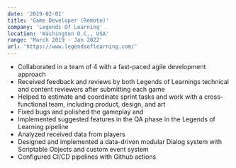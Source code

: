 ```yaml
---
date: '2019-02-01'
title: 'Game Developer (Remote)'
company: 'Legends Of Learning'
location: 'Washington D.C., USA'
range: 'March 2019 - Jan 2022'
url: 'https://www.legendsoflearning.com/'
---
```




- Collaborated in a team of 4 with a fast-paced agile development approach 
- Received feedback and reviews by both Legends of Learnings technical and content reviewers after submitting each game  
- Helped to estimate and coordinate sprint tasks and work with a cross-functional team, including product, design, and art
- Fixed bugs and polished the gameplay and 
- Implemented suggested features in the QA phase in the Legends of Learning pipeline
- Analyzed received data from players 
- Designed and implemented a data-driven modular Dialog system with Scriptable Objects and custom event system
- Configured CI/CD pipelines with Github actions 

